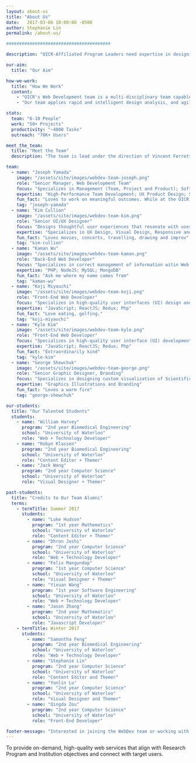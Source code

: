 ```yaml
---
layout: about-us
title: "About Us"
date:   2017-03-06 10:00:00 -0500
author: Stephanie Lin
permalink: /about-us/

########################################

description: "OICR-Affiliated Program Leaders need expertise in designing and developing websites that enable OICR's research to be recognized globally and meet the strategic objectives of the Research Program and the Research Institutions."

our-aim:
  title: "Our Aim"

how-we-work:
  title: "How We Work"
  content:
    - "OICR's Web Development team is a multi-disciplinary team capable of designing and building website and web applications for researchers and their projects. The 10 member team is composed of creative and technical members, working on 20+ projects servicing both OICR's research and corporate programs. Through its website products, OICR presents leading-edge cancer research online and to engage a global community of researchers for collaboration."
    - "Our team applies rapid and intelligent design analysis, and agile project implementation thereby enabling programs to focus on the high-value benefits for their users.  And this team has software engineering experience with products that meet enterprise risk (strategic, operational/internal, regulatory compliance, financial) for both big and small projects."

stats:
  team: "6-10 People"
  work: "50+ Projects"
  productivity: "~4000 Tasks"
  outreach: "70K+ Users"

meet_the_team:
  title: "Meet the Team"
  description: "The team is lead under the direction of Vincent Ferretti, Director, Genome Informatics.  The OICR WebDev team includes FTEs, contractors and students who continue to innovate, stay creative and develop with a platform of technologies that scale to enable high performance."

team:
  - name: "Joseph Yamada"
    image: "/assets/site/images/webdev-team-joseph.png"
    role: "Senior Manager, Web Development Team"
    focus: "Specializes in Management (Team, Project and Product); Software Engineering & Operations."
    expertise: "High-Performance Team Development; UX Product Design; SE and Operations; Agile/Lean/Learning; Continous Product Delivery"
    fun_fact: "Loves to work on meaningful outcomes. While at the OICR, hired 40 students, worked on 5K+ tasks, 50+ OICR projects and still loving it."
    tag: "joseph-yamada"
  - name: "Kim Cullion"
    image: "/assets/site/images/webdev-team-kim.png"
    role: "Senior UI/UX Designer"
    focus: "Designs thoughtful user experiences that resonate with users and help researchers connect, collaborate and work more efficienlty. Enjoys creating meaningful digital experiences that enable scientists to take on more difficult challenges."
    expertise: "Specializes in UX Design, Visual Design, Responsive and Mobile Design."
    fun_fact: "Loves movies, concerts, travelling, drawing and improv"
    tag: "kim-cullion"
  - name: "Kaman Wu"
    image: "/assets/site/images/webdev-team-kaman.png"
    role: "Back-End Web Developer"
    focus: "Specializes in correct management of information witin Web Services (WS) and dynamic application workflows to enable better comprehension and constant productivity."
    expertise: "PHP; NodeJS; MySQL; MongoDB"
    fun_fact: "Ask me where my name comes from"
    tag: "kaman-wu"
  - name: "Koji Miyauchi"
    image: "/assets/site/images/webdev-team-koji.png"
    role: "Front-End Web Developer"
    focus: "Specializes in high-quality user interfaces (UI) design and development to facilitate interactions to visualize and manage information enabling better UX with modern web browser technologies."
    expertise: "JavaScript; ReactJS; Redux; Php"
    fun_fact: "Love eating, golfing."
    tag: "koji-miyauchi"
  - name: "Kyle Kim"
    image: "/assets/site/images/webdev-team-kyle.png"
    role: "Front-End Web Developer"
    focus: "Specializes in high-quality user interface (UI) development to facilitate interactions to visualize and manage information enabling better UX with modern web browser technologies."
    expertise: "JavaScript; ReactJS; Redux; Php"
    fun_fact: "Extraordinarily kind"
    tag: "kyle-kim"
  - name: "George Shewchuk"
    image: "/assets/site/images/webdev-team-george.png"
    role: "Senior Graphic Designer, Branding"
    focus: "Specializes in designing custom visualization of Scientific Subjects"
    expertise: "Graphics Illustrations and Branding"
    fun_fact: "Loves a warm fire"
    tag: "george-shewchuk"

our-students:
  title: "Our Talented Students"
  students:
    - name: "William Harvey"
      program: "2nd year Biomedical Engineering"
      school: "University of Waterloo"
      role: "Web + Technology Developer"
    - name: "Robyn Klassen"
      program: "2nd year Biomedical Engineering"
      school: "University of Waterloo"
      role: "Content Editor + Themer"
    - name: "Jack Wang"
      program: "2nd year Computer Science"
      school: "University of Waterloo"
      role: "Visual Designer + Themer"

past-students:
  title: "Credits to Our Team Alumni"
  terms:
    - termTitle: Summer 2017
      students:
        - name: "Luke Hudson"
          program: "1st year Mathematics"
          school: "University of Waterloo"
          role: "Content Editor + Themer"
        - name: "Dhron Joshi"
          program: "2nd year Computer Science"
          school: "University of Waterloo"
          role: "Web + Technology Developer"
        - name: "Felix Mangundap"
          program: "1st year Computer Science"
          school: "University of Waterloo"
          role: "Visual Designer + Themer"
        - name: "Yixuan Wang"
          program: "1st year Software Engineering"
          school: "University of Waterloo"
          role: "Web + Technology Developer"
        - name: "Jason Zhang"
          program: "2nd year Mathematics"
          school: "University of Waterloo"
          role: "Javascript Developer"
    - termTitle: Winter 2017
      students:
        - name: "Samantha Feng"
          program: "2nd year Biomedical Engineering"
          school: "University of Waterloo"
          role: "Web + Technology Developer"
        - name: "Stephanie Lin"
          program: "2nd year Computer Science"
          school: "University of Waterloo"
          role: "Content Editor and Themer"
        - name: "Yunlin Lu"
          program: "2nd year Computer Science"
          school: "University of Waterloo"
          role: "Visual Designer and Themer"
        - name: "Qingda Zou"
          program: "2nd year Computer Science"
          school: "University of Waterloo"
          role: "Front-End Developer"

footer-message: "Interested in joining the WebDev team or working with us? "
---
```


To provide on-demand, high-quality web services that <span class="align">align</span> with Research Program and Institution objectives and <span class="connect">connect</span> with target users.
